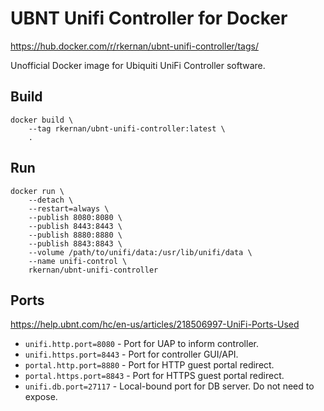 # UBNT Unifi Controller for Docker

https://hub.docker.com/r/rkernan/ubnt-unifi-controller/tags/

Unofficial Docker image for Ubiquiti UniFi Controller software.

## Build

```
docker build \
    --tag rkernan/ubnt-unifi-controller:latest \
    .
```

## Run

```
docker run \
    --detach \
    --restart=always \
    --publish 8080:8080 \
    --publish 8443:8443 \
    --publish 8880:8880 \
    --publish 8843:8843 \
    --volume /path/to/unifi/data:/usr/lib/unifi/data \
    --name unifi-control \
    rkernan/ubnt-unifi-controller
```

## Ports

https://help.ubnt.com/hc/en-us/articles/218506997-UniFi-Ports-Used

- `unifi.http.port=8080` - Port for UAP to inform controller.
- `unifi.https.port=8443` - Port for controller GUI/API.
- `portal.http.port=8880` - Port for HTTP guest portal redirect.
- `portal.https.port=8843` - Port for HTTPS guest portal redirect.
- `unifi.db.port=27117` - Local-bound port for DB server. Do not need to expose.
